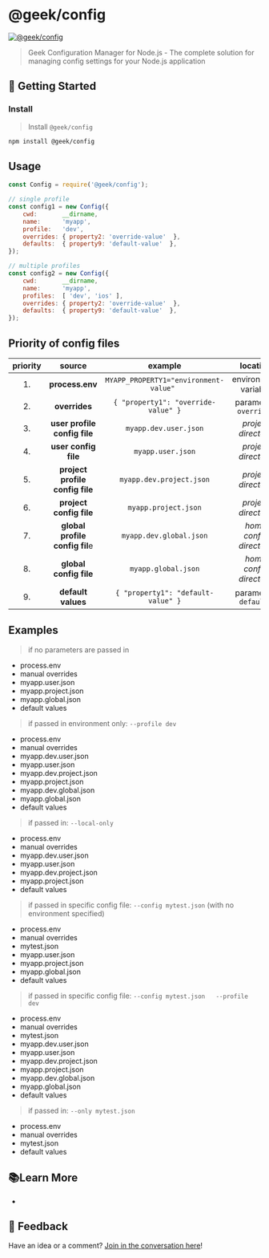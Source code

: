 # @geek/config

[![@geek/config](https://img.shields.io/npm/v/@geek/config.png)](https://www.npmjs.com/package/@geek/config)

> Geek Configuration Manager for Node.js - The complete solution for managing config settings for your Node.js application



## 🚀 Getting Started

### Install

> Install `@geek/config`

```bash
npm install @geek/config
```

## Usage

```JavaScript
const Config = require('@geek/config');

// single profile
const config1 = new Config({
	cwd:       __dirname,
	name:      'myapp',
	profile:   'dev',
	overrides: { property2: 'override-value'  },
	defaults:  { property9: 'default-value'  },
});

// multiple profiles
const config2 = new Config({
	cwd:       __dirname,
	name:      'myapp',
	profiles:  [ 'dev', 'ios' ],
	overrides: { property2: 'override-value'  },
	defaults:  { property9: 'default-value'  },
});
```


## Priority of config files


| priority 	| source 	| example  	|   location	|
|:-:	|:-:	|:-:	|:-:	|
| 1.  	| **process.env**  	| `MYAPP_PROPERTY1="environment-value" ` 		| environment variable  	|
| 2.  	| **overrides**  	| `{ "property1": "override-value" }`	| parameter: `overrides`  	|
| 3.  	| **user profile config file**  	| `myapp.dev.user.json`    	| *project directory*  	|
| 4.  	| **user config file**  	| `myapp.user.json`  	|   *project directory*  	|
| 5.  	| **project profile config file**  	| `myapp.dev.project.json`  	| *project directory*  	|
| 6.  	| **project config file**  	| `myapp.project.json`  	| *project directory*  	|
| 7.  	| **global profile config fil**e  	| `myapp.dev.global.json`  		| *home config directory*  	|
| 8.  	| **global config file**  	| `myapp.global.json`  		| *home config directory*  	|
| 9.  	| **default values**  	|  `{ "property1": "default-value" }`	  	| parameter: `defaults`  	|

## Examples


> if no parameters are passed in

- process.env 
- manual overrides
- myapp.user.json
- myapp.project.json
- myapp.global.json
- default values


> if passed in environment only:  `--profile dev`

- process.env 
- manual overrides
- myapp.dev.user.json
- myapp.user.json
- myapp.dev.project.json
- myapp.project.json
- myapp.dev.global.json
- myapp.global.json
- default values

> if passed in:  `--local-only`

- process.env 
- manual overrides
- myapp.dev.user.json
- myapp.user.json
- myapp.dev.project.json
- myapp.project.json
- default values
  

> if passed in specific config file:  `--config mytest.json`   (with no environment specified)

- process.env 
- manual overrides
- mytest.json
- myapp.user.json
- myapp.project.json
- myapp.global.json
- default values

> if passed in specific config file:  `--config mytest.json   --profile dev`

- process.env 
- manual overrides
- mytest.json
- myapp.dev.user.json
- myapp.user.json
- myapp.dev.project.json
- myapp.project.json
- myapp.dev.global.json
- myapp.global.json
- default values

> if passed in:  `--only mytest.json`

- process.env 
- manual overrides
- mytest.json
- default values


## 📚Learn More

- 


## 📣 Feedback

Have an idea or a comment?  [Join in the conversation here](https://github.com/brentonhouse/geek-config/issues)! 
